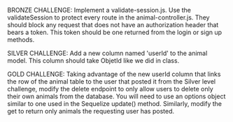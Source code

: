 BRONZE CHALLENGE:
  Implement a validate-session.js. Use the validateSession to protect every
  route in the animal-controller.js. They should block any request that does
  not have an authorization header that bears a token.
  This token should be one returned from the login or sign up methods.

SILVER CHALLENGE:
  Add a new column named 'userId' to the animal model.
  This column should take ObjetId like we did in class.

GOLD CHALLENGE: 
  Taking advantage of the new userId column that links the row of the
  animal table to the user that posted it from the Silver level challenge,
  modify the delete endpoint to only allow users to delete only their own
  animals from the database. You will need to use an options object
  similar to one used in the Sequelize update() method.
  Similarly, modify the get to return only animals the requesting
  user has posted.

